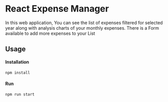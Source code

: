 # React Expense Manager

In this web application, You can see the list of expenses filtered for selected year along with analysis charts of your monthly expenses.
There is a Form available to add more expenses to your List

## Usage

#### Installation

    npm install

#### Run

    npm run start

